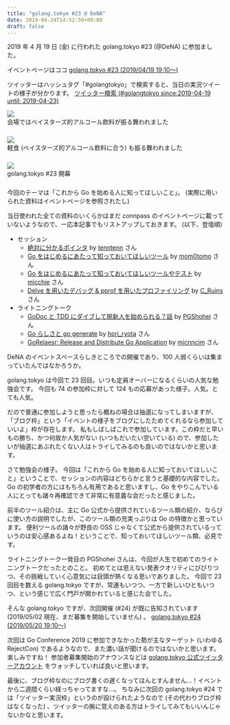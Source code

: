 ```yaml
---
title: "golang.tokyo #23 @ DeNA"
date: 2019-04-24T14:52:59+09:00
draft: false
---
```


2019 年 4 月 19 日 (金) に行われた golang.tokyo #23 (@DeNA) に参加ました。

イベントページはココ
<a class="embedly-card" data-card-controls="0" href="https://golangtokyo.connpass.com/event/126673/">golang.tokyo #23 (2019/04/19 19:10〜)</a>

<script async src="//cdn.embedly.com/widgets/platform.js" charset="UTF-8"></script>

ツイッターはハッシュタグ「#golangtokyo」で検索すると、当日の実況ツイートの様子が分かります。
[ツイッター検索 (#golangtokyo since:2019-04-19 until: 2019-04-23)](https://twitter.com/search?f=tweets&q=%23golangtokyo%20since%3A2019-04-19%20until%3A2019-04-23&src=typd)

<div style="margin-bottom:24px">
  <a href=/images/golang.tokyo-23/03.jpg><img src=/images/golang.tokyo-23/03.jpg /></a>
  <div class="caption">会場ではベイスターズ的アルコール飲料が振る舞われました</div>
</div>

<div style="margin-bottom:24px">
  <a href=/images/golang.tokyo-23/02.jpg><img src=/images/golang.tokyo-23/02.jpg /></a>
  <div class="caption">軽食 (ベイスターズ的アルコール飲料に合う) も振る舞われました</div>
</div>

<div style="margin-bottom:24px">
  <a href=/images/golang.tokyo-23/01.jpg><img src=/images/golang.tokyo-23/01.jpg /></a>
  <div class="caption">golang.tokyo #23 開幕</div>
</div>

今回のテーマは「これから Go を始める人に知ってほしいこと」。
(実際に用いられた資料はイベントページを参照されたし)

当日使われた全ての資料のいくらかはまだ connpass のイベントページに載っていないようなので、一応本記事でもリストアップしておきます。
(以下、登壇順)

- セッション
  - [絶対に分かるポインタ](https://docs.google.com/presentation/d/1u93oMe7QForbqrCwGE2lHbu99t4I9_m5IzfeYETD7BU/edit#slide=id.p) by [tenntenn](https://twitter.com/tenntenn) さん
  - [Go をはじめるにあたって知っておいてほしいツール](https://speakerdeck.com/mom0tomo/golang-tokyo-go-tools) by [mom0tomo](https://twitter.com/mom0tomo) さん
  - [Go をはじめるにあたって知っておいてほしいツールやテスト](https://speakerdeck.com/mishirakawa/golang-dot-tokyo-number-23) by [micchie](https://twitter.com/micchiebear) さん
  - [Delve を用いたデバッグ & pprof を用いたプロファイリング](https://speakerdeck.com/xruins/delvewoyong-itadebatugu-and-pprofwoyong-itapurohuairingu) by [C_Ruins](https://twitter.com/C_Ruins) さん
- ライトニングトーク
  - [GoDoc と TDD にダイブして脱新人を始められる？話](https://speakerdeck.com/shoheshohe/godoctotddnidaibusitaratuo-xin-ren-woshi-merareru-hua) by [PGShohei](https://twitter.com/PGShohei) さん
  - [Go らしさと go generate](https://speakerdeck.com/horiryota/gorasisatogo-generate) by [hori_ryota](https://twitter.com/hori_ryota) さん
  - [GoRelaesr: Release and Distribute Go Application](https://speakerdeck.com/micnncim/goreleaser-release-and-distribute-go-application) by [micnncim](https://twitter.com/micnncim) さん

DeNA のイベントスペースらしきところでの開催であり、100 人弱くらいは集まっていたんではなかろうか。

golang.tokyo は今回で 23 回目。いつも定員オーバーになるくらいの人気な勉強会です。
今回も 74 の参加枠に対して 124 もの応募があった様子。人気。とても人気。

だので普通に参加しようと思ったら概ねの場合は抽選になってしまいますが、「ブログ枠」という「イベントの様子をブログにしたためてくれるなら参加していいよ」枠が存在します。
私もしばしばこれで参加しています。この枠だと早いもの勝ち、かつ何故か人気がない (いつもだいたい空いている) ので、参加したいが抽選にあぶれたくない人はトライしてみるのも良いのではないかと思います。

さて勉強会の様子。
今回は「これから Go を始める人に知っておいてほしいこと」ということで、セッションの内容はどちらかと言うと基礎的な内容でした。
Go の初学者の方にはもちろん有用であると思いますし、Go をやりこんでいる人にとっても諸々再確認できて非常に有意義な会だったと感じました。

前半のツール紹介は、主に Go 公式から提供されているツール類の紹介、ならびに使い方の説明でしたが、このツール類の充実っぷりは Go の特徴かと思っています。
便利ツールの諸々が野良の OSS じゃなくて公式から提供されているっていうのは安心感あるよね！ということで、知っておいてほしいツール類、必見です。

ライトニングトーク一発目の PGShohei さんは、今回が人生で初めてのライトニングトークだったとのこと。
初めてとは思えない発表クオリティにびびりつつ、その挑戦していく心意気には目頭が熱くなる思いでありました。
今回で 23 回目を数える golang.tokyo ですが、常連もいつつ、一方で新しいひともいつつ、という感じで広く門戸が開かれていると感じた会でした。

そんな golang.tokyo ですが、次回開催 (#24) が既に告知されています (2019/05/02 現在、まだ募集を開始していません) 。
<a class="embedly-card" data-card-controls="0" href="https://golangtokyo.connpass.com/event/129067/">golang.tokyo #24 (2019/05/20 19:10〜)</a>

次回は Go Conference 2019 に参加できなかった勢が主なターゲット (いわゆる RejectCon) であるようなので、また濃い話が聞けるのではないかと思います。楽しみですね！
参加者募集開始のアナウンスなどは [golang.tokyo 公式ツイッターアカウント](https://twitter.com/golangtokyo) をウォッチしていれば良いと思います。

最後に、ブログ枠なのにブログ書くの遅くなってほんとすんません...！イベントから二週間くらい経っちゃってますな…。
ちなみに次回の golang.tokyo #24 では「ツイッター実況枠」というのが設けられたようなので (その代わりブログ枠はなくなった) 、ツイッターの腕に覚えのある方はトライしてみてもいいんじゃないかなと思います。

